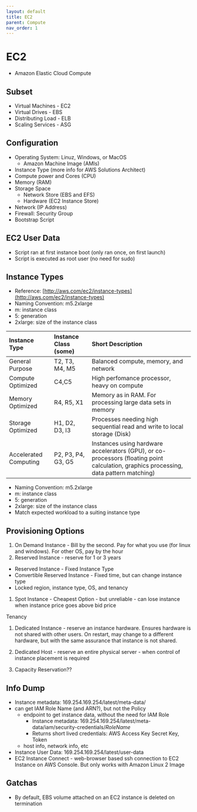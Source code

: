 ```yaml
---
layout: default
title: EC2
parent: Compute
nav_order: 1
---
```


# EC2

- Amazon Elastic Cloud Compute

## Subset

- Virtual Machines - EC2
- Virtual Drives - EBS
- Distributing Load - ELB
- Scaling Services - ASG

## Configuration

- Operating System: Linuz, Windows, or MacOS
  - Amazon Machine Image (AMIs)
- Instance Type (more info for AWS Solutions Architect)
- Compute power and Cores (CPU)
- Memory (RAM)
- Storage Space
  - Network Store (EBS and EFS)
  - Hardware (EC2 Instance Store)
- Network (IP Address)
- Firewall: Security Group
- Bootstrap Script

## EC2 User Data

- Script ran at first instance boot (only ran once, on first launch)
- Script is executed as root user (no need for sudo)

## Instance Types

- Reference: [http://aws.com/ec2/instance-types](http://aws.com/ec2/instance-types)
- Naming Convention: m5.2xlarge
- m: instance class
- 5: generation
- 2xlarge: size of the instance class

| Instance Type         | Instance Class (some) | Short Description                                                                                                                      |
| :-------------------- | :-------------------- | :------------------------------------------------------------------------------------------------------------------------------------- |
| General Purpose       | T2, T3, M4, M5        | Balanced compute, memory, and network                                                                                                  |
| Compute Optimized     | C4,C5                 | High perfomance processor, heavy on compute                                                                                            |
| Memory Optimized      | R4, R5, X1            | Memory as in RAM. For processing large data sets in memory                                                                             |
| Storage Optimized     | H1, D2, D3, I3       | Processes needing high sequential read and write to local storage (Disk)                                                               |
| Accelerated Computing | P2, P3, P4, G3, G5    | Instances using hardware accelerators (GPU), or co-processors (floating point calculation, graphics processing, data pattern matching) |

- Naming Convention: m5.2xlarge
- m: instance class
- 5: generation
- 2xlarge: size of the instance class
- Match expected workload to a suiting instance type

## Provisioning Options
1. On Demand Instance - Bill by the second. Pay for what you use (for linux and windows). For other OS, pay by the hour
1. Reserved Instance - reserve for 1 or 3 years
  - Reserved Instance - Fixed Instance Type
  - Convertible Reserved Instance - Fixed time, but can change instance type
  - Locked region, instance type, OS, and tenancy
1. Spot Instance - Cheapest Option - but unreliable - can lose instance when instance price goes above bid price


Tenancy
1. Dedicated Instance - reserve an instance hardware. Ensures hardware is not shared with other users. On restart, may change to a different hardware, but with the same assurance that instance is not shared.
1. Dedicated Host - reserve an entire physical server - when control of instance placement is required

1. Capacity Reservation??

## Info Dump
- Instance metadata: 169.254.169.254/latest/meta-data/
- can get IAM Role Name (and ARN?), but not the Policy
  - endpoint to get instance data, without the need for IAM Role
    - Instance metadata: 169.254.169.254/latest/meta-data/iam/security-credentials/_RoleName_
    - Returns short lived credentials: AWS Access Key Secret Key, Token
  - host info, network info, etc
- Instance User Data: 169.254.169.254/latest/user-data
- EC2 Instance Connect - web-browser based ssh connection to EC2 Instance on AWS Console. But only works with Amazon Linux 2 Image

## Gatchas

- By default, EBS volume attached on an EC2 instance is deleted on termination